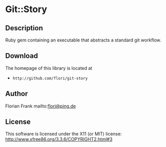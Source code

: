 # Git::Story

## Description

Ruby gem containing an executable that abstracts a standard git workflow.

## Download

The homepage of this library is located at

* `http://github.com/flori/git-story`

## Author

Florian Frank mailto:flori@ping.de

## License

This software is licensed under the X11 (or MIT) license:
http://www.xfree86.org/3.3.6/COPYRIGHT2.html#3

